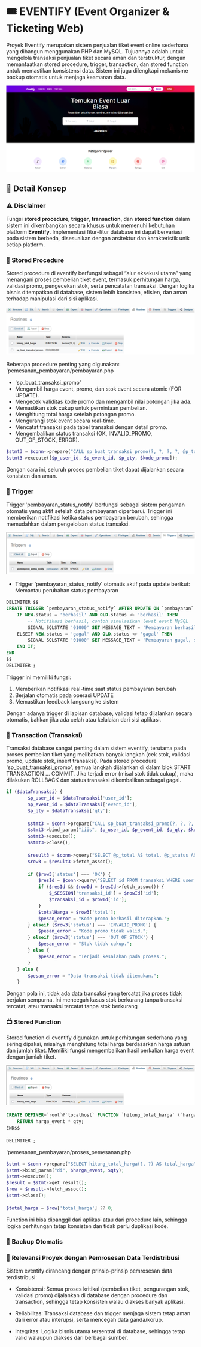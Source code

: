 # 🎟️ EVENTIFY (Event Organizer & Ticketing Web)
Proyek Eventify merupakan sistem penjualan tiket event online sederhana yang dibangun menggunakan PHP dan MySQL. Tujuannya adalah untuk mengelola transaksi penjualan tiket secara aman dan terstruktur, dengan memanfaatkan stored procedure, trigger, transaction, dan stored function untuk memastikan konsistensi data. Sistem ini juga dilengkapi mekanisme backup otomatis untuk menjaga keamanan data.

![Beranda](/image/eventify.png)

## 📌 Detail Konsep

### ⚠️ Disclaimer
Fungsi **stored procedure**, **trigger**, **transaction**, dan **stored function** dalam sistem ini dikembangkan secara khusus untuk memenuhi kebutuhan platform **Eventify**. Implementasi fitur-fitur database ini dapat bervariasi pada sistem berbeda, disesuaikan dengan arsitektur dan karakteristik unik setiap platform.

### 🧠 Stored Procedure
Stored procedure di eventify berfungsi sebagai “alur eksekusi utama” yang menangani proses pembelian tiket event, termasuk perhitungan harga, validasi promo, pengecekan stok, serta pencatatan transaksi. Dengan logika bisnis ditempatkan di database, sistem lebih konsisten, efisien, dan aman terhadap manipulasi dari sisi aplikasi.

![Procedure](/image/Stored_procedure.png)

Beberapa procedure penting yang digunakan:
'pemesanan_pembayaran/pembayaran.php
* 'sp_buat_transaksi_promo'
* Mengambil harga event, promo, dan stok event secara atomic (FOR UPDATE).
* Mengecek validitas kode promo dan mengambil nilai potongan jika ada.
* Memastikan stok cukup untuk permintaan pembelian.
* Menghitung total harga setelah potongan promo.
* Mengurangi stok event secara real-time.
* Mencatat transaksi pada tabel transaksi dengan detail promo.
* Mengembalikan status transaksi (OK, INVALID_PROMO, OUT_OF_STOCK, ERROR).

```php
$stmt3 = $conn->prepare("CALL sp_buat_transaksi_promo(?, ?, ?, ?, @p_total, @p_status)");
$stmt3->execute([$p_user_id, $p_event_id, $p_qty, $kode_promo]);
```
Dengan cara ini, seluruh proses pembelian tiket dapat dijalankan secara konsisten dan aman.

### 🚨 Trigger
Trigger 'pembayaran_status_notify' berfungsi sebagai sistem pengaman otomatis yang aktif setelah data pembayaran diperbarui. Trigger ini memberikan notifikasi ketika status pembayaran berubah, sehingga memudahkan dalam pengelolaan status transaksi.

![Trigger](/image/trigger.png)

* Trigger 'pembayaran_status_notify' otomatis aktif pada update berikut:  Memantau perubahan status pembayaran

```sql
DELIMITER $$
CREATE TRIGGER `pembayaran_status_notify` AFTER UPDATE ON `pembayaran` FOR EACH ROW BEGIN
    IF NEW.status = 'berhasil' AND OLD.status <> 'berhasil' THEN
        -- Notifikasi berhasil, contoh simulasikan lewat event MySQL
        SIGNAL SQLSTATE '01000' SET MESSAGE_TEXT = 'Pembayaran berhasil dikonfirmasi!';
    ELSEIF NEW.status = 'gagal' AND OLD.status <> 'gagal' THEN
        SIGNAL SQLSTATE '01000' SET MESSAGE_TEXT = 'Pembayaran gagal, silakan cek ulang!';
    END IF;
END
$$
DELIMITER ;
```

Trigger ini memiliki fungsi:
1. Memberikan notifikasi real-time saat status pembayaran berubah
2. Berjalan otomatis pada operasi UPDATE
3. Memastikan feedback langsung ke sistem

Dengan adanya trigger di lapisan database, validasi tetap dijalankan secara otomatis, bahkan jika ada celah atau kelalaian dari sisi aplikasi.

### 🔄 Transaction (Transaksi)
Transaksi database sangat penting dalam sistem eventify, terutama pada proses pembelian tiket yang melibatkan banyak langkah (cek stok, validasi promo, update stok, insert transaksi). Pada stored procedure 'sp_buat_transaksi_promo', semua langkah dijalankan di dalam blok START TRANSACTION ... COMMIT. Jika terjadi error (misal stok tidak cukup), maka dilakukan ROLLBACK dan status transaksi dikembalikan sebagai gagal.

```php
if ($dataTransaksi) {
        $p_user_id = $dataTransaksi['user_id'];
        $p_event_id = $dataTransaksi['event_id'];
        $p_qty = $dataTransaksi['qty'];

        $stmt3 = $conn->prepare("CALL sp_buat_transaksi_promo(?, ?, ?, ?, @p_total, @p_status)");
        $stmt3->bind_param("iiis", $p_user_id, $p_event_id, $p_qty, $kode_promo);
        $stmt3->execute();
        $stmt3->close();

        $result3 = $conn->query("SELECT @p_total AS total, @p_status AS status");
        $row3 = $result3->fetch_assoc();

        if ($row3['status'] === 'OK') {
            $resId = $conn->query("SELECT id FROM transaksi WHERE user_id = $p_user_id AND event_id = $p_event_id ORDER BY id DESC LIMIT 1");
            if ($resId && $rowId = $resId->fetch_assoc()) {
                $_SESSION['transaksi_id'] = $rowId['id'];
                $transaksi_id = $rowId['id'];
            }
            $totalHarga = $row3['total'];
            $pesan_error = "Kode promo berhasil diterapkan.";
        } elseif ($row3['status'] === 'INVALID_PROMO') {
            $pesan_error = "Kode promo tidak valid.";
        } elseif ($row3['status'] === 'OUT_OF_STOCK') {
            $pesan_error = "Stok tidak cukup.";
        } else {
            $pesan_error = "Terjadi kesalahan pada proses.";
        }
    } else {
        $pesan_error = "Data transaksi tidak ditemukan.";
    }
```
Dengan pola ini, tidak ada data transaksi yang tercatat jika proses tidak berjalan sempurna. Ini mencegah kasus stok berkurang tanpa transaksi tercatat, atau transaksi tercatat tanpa stok berkurang


### 📺 Stored Function
Stored function di eventify digunakan untuk perhitungan sederhana yang sering dipakai, misalnya menghitung total harga berdasarkan harga satuan dan jumlah tiket. Memiliki fungsi mengembalikan hasil perkalian harga event dengan jumlah tiket.

![Function](/image/stored_function.png)

```sql
CREATE DEFINER=`root`@`localhost` FUNCTION `hitung_total_harga` (`harga_event` DECIMAL(10,2), `qty` INT) RETURNS DECIMAL(10,2) DETERMINISTIC BEGIN
    RETURN harga_event * qty;
END$$

DELIMITER ;
```

'pemesanan_pembayaran/proses_pemesanan.php
```php
$stmt = $conn->prepare("SELECT hitung_total_harga(?, ?) AS total_harga");
$stmt->bind_param("di", $harga_event, $qty);
$stmt->execute();
$result = $stmt->get_result();
$row = $result->fetch_assoc();
$stmt->close();

$total_harga = $row['total_harga'] ?? 0;
```
Function ini bisa dipanggil dari aplikasi atau dari procedure lain, sehingga logika perhitungan tetap konsisten dan tidak perlu duplikasi kode.


### 🔄 Backup Otomatis



### 🧩 Relevansi Proyek dengan Pemrosesan Data Terdistribusi
Sistem eventify dirancang dengan prinsip-prinsip pemrosesan data terdistribusi:

* Konsistensi: Semua proses kritikal (pembelian tiket, pengurangan stok, validasi promo) dijalankan di database dengan procedure dan transaction, sehingga tetap konsisten walau diakses banyak aplikasi.

* Reliabilitas: Transaksi database dan trigger menjaga sistem tetap aman dari error atau interupsi, serta mencegah data ganda/korup.

* Integritas: Logika bisnis utama tersentral di database, sehingga tetap valid walaupun diakses dari berbagai sumber.

